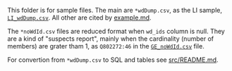This folder is for sample files. The main are `*wdDump.csv`, as the LI sample, [`LI_wdDump.csv`](LI_wdDump.csv). All other are cited by [example.md](../example.md).

The `*noWdId.csv` files are reduced format when `wd_ids` column is null. They are a kind of "suspects report", mainly when the cardinality (number of members) are grater tham 1, as `Q802272:46` in the [`GE_noWdId.csv`](GE_noWdId.csv) file.

For convertion from `*wdDump.csv` to SQL and tables see [src/README.md](../src/README.md).
